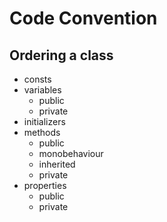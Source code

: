 # Code Convention

## Ordering a class
  - consts
  - variables
    - public
    - private
  - initializers
  - methods
    - public
    - monobehaviour
    - inherited
    - private
  - properties
    - public
    - private
